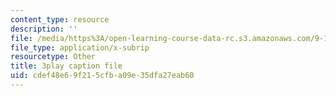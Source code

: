 ```yaml
---
content_type: resource
description: ''
file: /media/https%3A/open-learning-course-data-rc.s3.amazonaws.com/9-14-brain-structure-and-its-origins-spring-2014/cdef48e69f215cfba09e35dfa27eab60_555145.vtt
file_type: application/x-subrip
resourcetype: Other
title: 3play caption file
uid: cdef48e6-9f21-5cfb-a09e-35dfa27eab60
---
```

